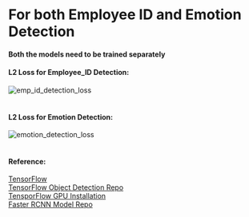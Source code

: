 # For both Employee ID and Emotion Detection
#### Both the models need to be trained separately

#### L2 Loss for Employee_ID Detection:<br/>
![emp_id_detection_loss](https://user-images.githubusercontent.com/13174586/46200442-45661f80-c32f-11e8-886a-4383ef2f1da7.PNG)
<br/><br/>
#### L2 Loss for Emotion Detection:<br/>
![emotion_detection_loss](https://user-images.githubusercontent.com/13174586/46200441-45661f80-c32f-11e8-97da-7a9e6261e208.PNG)
<br/><br/>


#### Reference:<br/>
[TensorFlow](https://www.tensorflow.org/) <br/>
[TensorFlow Object Detection Repo](https://github.com/tensorflow/models) <br/>
[TensporFlow GPU Installation](https://github.com/crookednoob/How-To-Install-TensorFlow-GPU/blob/master/How%20To%20Install%20TensorFlow%201.4.ipynb) <br/>
[Faster RCNN Model Repo](https://github.com/tensorflow/models/blob/master/research/object_detection/g3doc/detection_model_zoo.md) <br/>
